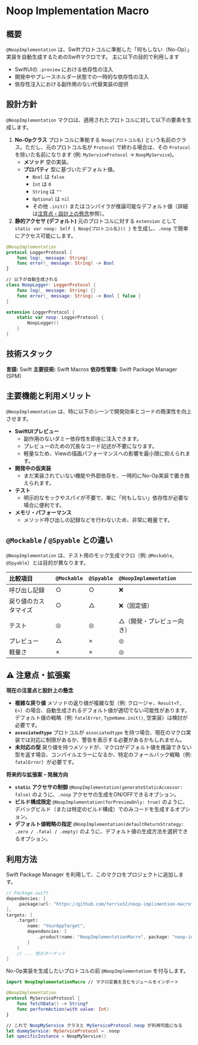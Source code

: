 # Noop Implementation Macro

## 概要

`@NoopImplementation` は、Swiftプロトコルに準拠した「何もしない（No-Op）」実装を自動生成するためのSwiftマクロです。
主に以下の目的で利用します

*   SwiftUIの `.preview` における依存性の注入
*   開発中やプレースホルダー状態での一時的な依存性の注入
*   依存性注入における副作用のない代替実装の提供

## 設計方針

`@NoopImplementation` マクロは、適用されたプロトコルに対して以下の要素を生成します。

1.  **No-Opクラス** プロトコルに準拠する `Noop{プロトコル名}` という名前のクラス。ただし、元のプロトコル名が `Protocol` で終わる場合は、その `Protocol` を除いた名前になります (例: `MyServiceProtocol` -> `NoopMyService`)。
    *   **メソッド** 空の実装。
    *   **プロパティ** 型に基づいたデフォルト値。
        *   `Bool` は `false`
        *   `Int` は `0`
        *   `String` は `""`
        *   `Optional` は `nil`
        *   その他 `.init()` またはコンパイラが推論可能なデフォルト値（詳細は[注意点・設計上の懸念](#⚠️-注意点設計上の懸念)参照）。
2.  **静的アクセサ (デフォルト)** 元のプロトコルに対する `extension` として `static var noop: Self { Noop{プロトコル名}() }` を生成し、`.noop` で簡単にアクセス可能にします。

```swift
@NoopImplementation
protocol LoggerProtocol {
    func log(_ message: String)
    func error(_ message: String) -> Bool
}

// 以下が自動生成される
class NoopLogger: LoggerProtocol {
    func log(_ message: String) {}
    func error(_ message: String) -> Bool { false }
}

extension LoggerProtocol {
    static var noop: LoggerProtocol {
        NoopLogger()
    }
}
```

## 技術スタック

**言語:** Swift
**主要技術:** Swift Macros
**依存性管理:** Swift Package Manager (SPM)

## 主要機能と利用メリット

`@NoopImplementation` は、特に以下のシーンで開発効率とコードの簡潔性を向上させます。

*   **SwiftUIプレビュー**
    *   副作用のないダミー依存性を即座に注入できます。
    *   プレビューのための冗長なコード記述が不要になります。
    *   軽量なため、Viewの描画パフォーマンスへの影響を最小限に抑えられます。
*   **開発中の仮実装**
    *   まだ実装されていない機能や外部依存を、一時的にNo-Op実装で置き換えられます。
*   **テスト**
    *   明示的なモックやスパイが不要で、単に「何もしない」依存性が必要な場合に便利です。
*   **メモリ・パフォーマンス**
    *   メソッド呼び出しの記録などを行わないため、非常に軽量です。

## `@Mockable` / `@Spyable` との違い

`@NoopImplementation` は、テスト用のモック生成マクロ（例: `@Mockable`, `@Spyable`）とは目的が異なります。

| 比較項目             | `@Mockable` | `@Spyable` | `@NoopImplementation` |
| :------------------- | :---------- | :--------- | :-------------------- |
| 呼び出し記録         | ○           | ○          | ❌                    |
| 戻り値のカスタマイズ   | ○           | △          | ❌（固定値）          |
| テスト              | ◎           | ◎          | △（開発・プレビュー向き） |
| プレビュー          | △           | ×          | ◎                    |
| 軽量さ               | ×           | ×          | ◎                    |

## ⚠️ 注意点・拡張案

**現在の注意点と設計上の懸念**

*   **複雑な戻り値** メソッドの返り値が複雑な型（例: クロージャ、`Result<T, E>`）の場合、自動生成されるデフォルト値が適切でない可能性があります。デフォルト値の戦略（例: `fatalError`, `TypeName.init()`, 空実装）は検討が必要です。
*   **`associatedtype`** プロトコルが `associatedtype` を持つ場合、現在のマクロ実装では対応に制限があるか、警告を表示する必要があるかもしれません。
*   **未対応の型** 戻り値を持つメソッドが、マクロがデフォルト値を推論できない型を返す場合、コンパイルエラーになるか、特定のフォールバック戦略（例: `fatalError`）が必要です。

**将来的な拡張案・発展方向**

*   **`static` アクセサの制御** `@NoopImplementation(generateStaticAccessor: false)` のように、`.noop` アクセサの生成をON/OFFできるオプション。
*   **ビルド構成限定** `@NoopImplementation(forPreviewOnly: true)` のように、デバッグビルド（または特定のビルド構成）でのみコードを生成するオプション。
*   **デフォルト値戦略の指定** `@NoopImplementation(defaultReturnStrategy: .zero / .fatal / .empty)` のように、デフォルト値の生成方法を選択できるオプション。

## 利用方法

Swift Package Manager を利用して、このマクロをプロジェクトに追加します。

```swift
// Package.swift
dependencies: [
    .package(url: "https://github.com/terrio32/noop-implimention-macro", from: "1.0.0")
],
targets: [
    .target(
        name: "YourAppTarget",
        dependencies: [
            .product(name: "NoopImplementationMacro", package: "noop-implementation-macro")
        ]
    )
    // ... 他のターゲット
]
```

No-Op実装を生成したいプロトコルの前 `@NoopImplementation` を付与します。

```swift
import NoopImplementationMacro // マクロ定義を含むモジュールをインポート

@NoopImplementation
protocol MyServiceProtocol {
    func fetchData() -> String?
    func performAction(with value: Int)
}

// これで NoopMyService クラスと MyServiceProtocol.noop が利用可能になる
let dummyService: MyServiceProtocol = .noop
let specificInstance = NoopMyService()
```
